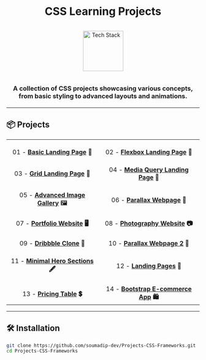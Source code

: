 <h1 align="center">
  <br>
  CSS Learning Projects
  <br>
</h1>

<div align="center">
  <a href="https://github.com/kavindu-dilshan">
    <img src="https://skillicons.dev/icons?i=html,css,bootstrap" alt="Tech Stack" width="105" style="padding: 15px 0;">
  </a>
</div>

<h3 align="center" style="margin: 20px 0;">
  A collection of CSS projects showcasing various concepts, from basic styling to advanced layouts and animations.  
</h3>

---

## 📦 Projects

<div align="center">

|  |  |
| :--: | :--: |
| <div align="center"><br>01 - **[Basic Landing Page](./01-basic-landing-page) 🎨**</div> | <div align="center"><br>02 - **[Flexbox Landing Page](./02-flexbox-landing-page) 📐**</div> |
| <div align="center"><br>03 - **[Grid Landing Page](./03-grid-landing-page) 🔲**</div> | <div align="center"><br>04 - **[Media Query Landing Page](./04-media-query-landing-page) 📱**</div> |
| <div align="center"><br>05 - **[Advanced Image Gallery](./05-advanced-image-gallery) 🖼️**</div> | <div align="center"><br>06 - **[Parallax Webpage](./06-parallax-webpage) 🌄**</div> |
| <div align="center"><br>07 - **[Portfolio Website](./07-portfolio-website) 🖥️**</div> | <div align="center"><br>08 - **[Photography Website](./08-photography-website) 📷**</div> |
| <div align="center"><br>09 - **[Dribbble Clone](./09-Dribble-clone) 🎨**</div> | <div align="center"><br>10 - **[Parallax Webpage 2](./10-parallax-webpage-2) 🌅**</div> |
| <div align="center"><br>11 - **[Minimal Hero Sections](./11-minimal-hero-sections) 🖋️**</div> | <div align="center"><br>12 - **[Landing Pages](./12-landing-pages) 📜**</div> |
| <div align="center"><br>13 - **[Pricing Table](./13-pricing-table) 💲**</div> | <div align="center"><br>14 - **[Bootstrap E-commerce App](./14-Bootstrap-Ecommerce%20app) 🛍️**</div> |

</div>

---

## 🛠️ Installation

```bash
git clone https://github.com/soumadip-dev/Projects-CSS-Frameworks.git
cd Projects-CSS-Frameworks
```
